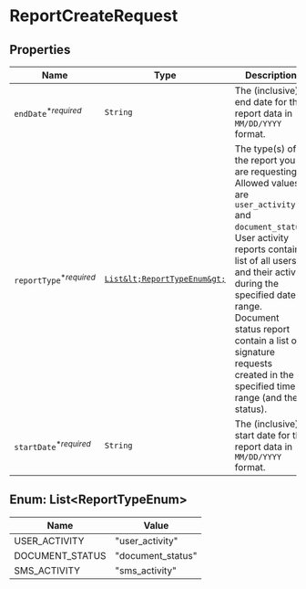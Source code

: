 

# ReportCreateRequest



## Properties

| Name | Type | Description | Notes |
|------------ | ------------- | ------------- | -------------|
| `endDate`<sup>*_required_</sup> | ```String``` |  The (inclusive) end date for the report data in `MM/DD/YYYY` format.  |  |
| `reportType`<sup>*_required_</sup> | [```List&lt;ReportTypeEnum&gt;```](#List&lt;ReportTypeEnum&gt;) |  The type(s) of the report you are requesting. Allowed values are `user_activity` and `document_status`. User activity reports contain list of all users and their activity during the specified date range. Document status report contain a list of signature requests created in the specified time range (and their status).  |  |
| `startDate`<sup>*_required_</sup> | ```String``` |  The (inclusive) start date for the report data in `MM/DD/YYYY` format.  |  |



## Enum: List&lt;ReportTypeEnum&gt;

| Name | Value |
---- | -----
| USER_ACTIVITY | &quot;user_activity&quot; |
| DOCUMENT_STATUS | &quot;document_status&quot; |
| SMS_ACTIVITY | &quot;sms_activity&quot; |



